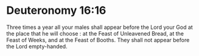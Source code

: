 # Deuteronomy 16:16

Three times a year all your males shall appear before the Lord your God at the place that he will choose : at the Feast of Unleavened Bread, at the Feast of Weeks, and at the Feast of Booths. They shall not appear before the Lord empty-handed.
